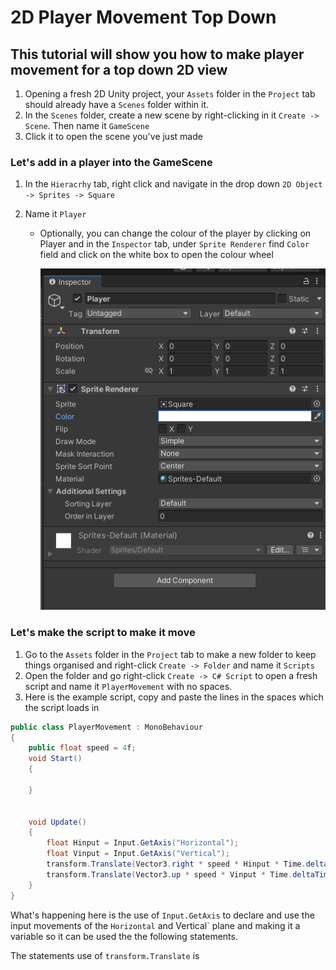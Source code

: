 # 2D Player Movement Top Down
## This tutorial will show you how to make player movement for a top down 2D view
1. Opening a fresh 2D Unity project, your `Assets` folder in the `Project` tab should already have a `Scenes` folder within it.
2. In the `Scenes` folder, create a new scene  by right-clicking in it `Create -> Scene`. Then name it `GameScene` 
3. Click it to open the scene you've just made
### Let's add in a player into the GameScene
1. In the `Hieracrhy` tab, right click and navigate in the drop down `2D Object -> Sprites -> Square`
2. Name it `Player`

    - Optionally, you can change the colour of the player by clicking on Player and in the `Inspector` tab, under `Sprite Renderer` find `Color` field and click on the white box to open the colour wheel
     
        ![alt text](<Player Inspector.PNG>)
### Let's make the script to make it move
1. Go to the `Assets` folder in the `Project` tab to make a new folder to keep things organised and right-click `Create -> Folder` and name it `Scripts`
2. Open the folder and go right-click `Create -> C# Script` to open a fresh script and name it `PlayerMovement` with no spaces.
3. Here is the example script, copy and paste the lines in the spaces which the script loads in

```c#
public class PlayerMovement : MonoBehaviour
{
    public float speed = 4f; 
    void Start()
    {
        
    }

    
    void Update()
    {
        float Hinput = Input.GetAxis("Horizontal");
        float Vinput = Input.GetAxis("Vertical");
        transform.Translate(Vector3.right * speed * Hinput * Time.deltaTime);
        transform.Translate(Vector3.up * speed * Vinput * Time.deltaTime);
    }
}
```
What's happening here is the use of `Input.GetAxis` to declare and use the input movements of the `Horizontal` and Vertical` plane and making it a variable so it can be used the the following statements.

The statements use of `transform.Translate` is
